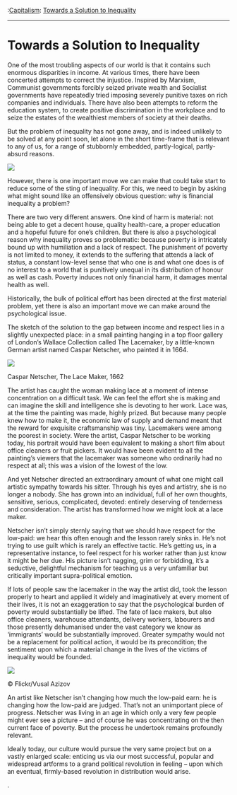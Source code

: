 :[Capitalism](https://www.theschooloflife.com/thebookoflife/category/work/capitalism/): [Towards a Solution to Inequality](https://www.theschooloflife.com/thebookoflife/17628-2/)

* * *

# Towards a Solution to Inequality

One of the most troubling aspects of our world is that it contains such enormous disparities in income. At various times, there have been concerted attempts to correct the injustice. Inspired by Marxism, Communist governments forcibly seized private wealth and Socialist governments have repeatedly tried imposing severely punitive taxes on rich companies and individuals. There have also been attempts to reform the education system, to create positive discrimination in the workplace and to seize the estates of the wealthiest members of society at their deaths.

But the problem of inequality has not gone away, and is indeed unlikely to be solved at any point soon, let alone in the short time-frame that is relevant to any of us, for a range of stubbornly embedded, partly-logical, partly-absurd reasons.

![](https://www.theschooloflife.com/thebookoflife/wp-content/uploads/2018/05/photo-1512442274245-5b96816c7b22.jpg)

However, there is one important move we can make that could take start to reduce some of the sting of inequality. For this, we need to begin by asking what might sound like an offensively obvious question: why is financial inequality a problem?

There are two very different answers. One kind of harm is material: not being able to get a decent house, quality health-care, a proper education and a hopeful future for one’s children. But there is also a psychological reason why inequality proves so problematic: because poverty is intricately bound up with humiliation and a lack of respect. The punishment of poverty is not limited to money, it extends to the suffering that attends a lack of status, a constant low-level sense that who one is and what one does is of no interest to a world that is punitively unequal in its distribution of honour as well as cash. Poverty induces not only financial harm, it damages mental health as well.

Historically, the bulk of political effort has been directed at the first material problem, yet there is also an important move we can make around the psychological issue.

The sketch of the solution to the gap between income and respect lies in a slightly unexpected place: in a small painting hanging in a top floor gallery of London’s Wallace Collection called The Lacemaker, by a little-known German artist named Caspar Netscher, who painted it in 1664.

 ![](https://www.theschooloflife.com/thebookoflife/wp-content/uploads/2017/05/The_Lace-Maker__by_Caspar_Netscher.jpg)

Caspar Netscher, The Lace Maker, 1662

The artist has caught the woman making lace at a moment of intense concentration on a difficult task. We can feel the effort she is making and can imagine the skill and intelligence she is devoting to her work. Lace was, at the time the painting was made, highly prized. But because many people knew how to make it, the economic law of supply and demand meant that the reward for exquisite craftsmanship was tiny. Lacemakers were among the poorest in society. Were the artist, Caspar Netscher to be working today, his portrait would have been equivalent to making a short film about office cleaners or fruit pickers. It would have been evident to all the painting’s viewers that the lacemaker was someone who ordinarily had no respect at all; this was a vision of the lowest of the low.

And yet Netscher directed an extraordinary amount of what one might call artistic sympathy towards his sitter. Through his eyes and artistry, she is no longer a nobody. She has grown into an individual, full of her own thoughts, sensitive, serious, complicated, devoted: entirely deserving of tenderness and consideration. The artist has transformed how we might look at a lace maker.

Netscher isn’t simply sternly saying that we should have respect for the low-paid: we hear this often enough and the lesson rarely sinks in. He’s not trying to use guilt which is rarely an effective tactic. He’s getting us, in a representative instance, to feel respect for his worker rather than just know it might be her due. His picture isn’t nagging, grim or forbidding, it’s a seductive, delightful mechanism for teaching us a very unfamiliar but critically important supra-political emotion.

If lots of people saw the lacemaker in the way the artist did, took the lesson properly to heart and applied it widely and imaginatively at every moment of their lives, it is not an exaggeration to say that the psychological burden of poverty would substantially be lifted. The fate of lace makers, but also office cleaners, warehouse attendants, delivery workers, labourers and those presently dehumanised under the vast category we know as ‘immigrants’ would be substantially improved. Greater sympathy would not be a replacement for political action, it would be its precondition; the sentiment upon which a material change in the lives of the victims of inequality would be founded.

 ![](https://www.theschooloflife.com/thebookoflife/wp-content/uploads/2017/05/8252311656_cde6368b74_k.jpg)

© Flickr/Vusal Azizov

An artist like Netscher isn’t changing how much the low-paid earn: he is changing how the low-paid are judged. That’s not an unimportant piece of progress. Netscher was living in an age in which only a very few people might ever see a picture – and of course he was concentrating on the then current face of poverty. But the process he undertook remains profoundly relevant.

Ideally today, our culture would pursue the very same project but on a vastly enlarged scale: enticing us via our most successful, popular and widespread artforms to a grand political revolution in feeling – upon which an eventual, firmly-based revolution in distribution would arise.

.
